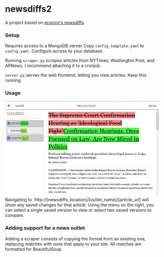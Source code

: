 # newsdiffs2
A project based on [ecprice's newsdiffs](https://github.com/ecprice/newsdiffs).

### Setup
Requires access to a MongoDB server
Copy `config_template.yaml` to `config.yaml`.
Configure access to your database.

Running `scraper.py` scrapes articles from NYTimes, Washington Post, and APNews. I recommend attaching it to a cronjob.

`server.py` serves the web frontend, letting you view articles. Keep this running.

### Usage

![UI](https://github.com/mgitre/newsdiffs3/blob/master/images/ui.png?raw=true)
Navigating to `http://\[newsdiffs_location\]/\[outlet_name\]/\[article_url\] will show any saved changes for that article. Using the menu on the right, you can select a single saved version to view or select two saved versions to compare.

### Adding support for a news outlet
Adding a scraper consists of copying the format from an existing one, replacing matches with ones that apply to your site. All matches are formatted for BeautifulSoup.